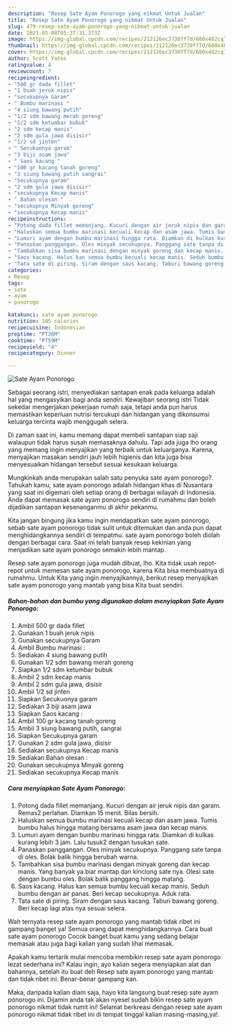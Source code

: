 ```yaml
---
description: "Resep Sate Ayam Ponorogo yang nikmat Untuk Jualan"
title: "Resep Sate Ayam Ponorogo yang nikmat Untuk Jualan"
slug: 479-resep-sate-ayam-ponorogo-yang-nikmat-untuk-jualan
date: 2021-05-08T05:37:31.373Z
image: https://img-global.cpcdn.com/recipes/212126ec3738ff7d/680x482cq70/sate-ayam-ponorogo-foto-resep-utama.jpg
thumbnail: https://img-global.cpcdn.com/recipes/212126ec3738ff7d/680x482cq70/sate-ayam-ponorogo-foto-resep-utama.jpg
cover: https://img-global.cpcdn.com/recipes/212126ec3738ff7d/680x482cq70/sate-ayam-ponorogo-foto-resep-utama.jpg
author: Scott Yates
ratingvalue: 4
reviewcount: 7
recipeingredient:
- "500 gr dada fillet"
- "1 buah jeruk nipis"
- "secukupnya Garam"
- " Bumbu marinasi "
- "4 siung bawang putih"
- "1/2 sdm bawang merah goreng"
- "1/2 sdm ketumbar bubuk"
- "2 sdm kecap manis"
- "2 sdm gula jawa disisir"
- "1/2 sd jinten"
- " Secukuonya garam"
- "3 biji asam jawa"
- " Saos kacang "
- "100 gr kacang tanah goreng"
- "3 siung bawang putih sangrai"
- "Secukupnya garam"
- "2 sdm gula jawa disisir"
- "secukupnya Kecap manis"
- " Bahan olesan "
- "secukupnya Minyak goreng"
- "secukupnya Kecap manis"
recipeinstructions:
- "Potong dada fillet memanjang. Kucuri dengan air jeruk nipis dan garam. Remas2 perlahan. Diamkan 15 menit. Bilas bersih."
- "Haluskan semua bumbu marinasi kecuali kecap dan asam jawa. Tumis bumbu halus hingga matang bersama asam jawa dan kecap manis."
- "Lumuri ayam dengan bumbu marinasi hingga rata. Diamkan di kulkas kurang lebih 3 jam. Lalu tusuk2 dengan tusukan sate."
- "Panaskan panggangan. Oles minyak secukupnya. Panggang sate tanpa di oles. Bolak balik hingga berubah warna."
- "Tambahkan sisa bumbu marinasi dengan minyak goreng dan kecap manis. Yang banyak ya.biar mantap dan kinclong sate nya. Olesi sate dengan bumbu oles. Bolak balik panggang hingga matang."
- "Saos kacang. Halus kan semua bumbu kecuali kecap manis. Seduh bumbu dengan air panas. Beri kecap secukupnya. Aduk rata."
- "Tata sate di piring. Siram dengan saus kacang. Taburi bawang goreng. Beri kecap lagi atas nya sesuai selera."
categories:
- Resep
tags:
- sate
- ayam
- ponorogo

katakunci: sate ayam ponorogo 
nutrition: 105 calories
recipecuisine: Indonesian
preptime: "PT36M"
cooktime: "PT59M"
recipeyield: "4"
recipecategory: Dinner

---
```



![Sate Ayam Ponorogo](https://img-global.cpcdn.com/recipes/212126ec3738ff7d/680x482cq70/sate-ayam-ponorogo-foto-resep-utama.jpg)

Sebagai seorang istri, menyediakan santapan enak pada keluarga adalah hal yang mengasyikan bagi anda sendiri. Kewajiban seorang istri Tidak sekedar mengerjakan pekerjaan rumah saja, tetapi anda pun harus memastikan keperluan nutrisi tercukupi dan hidangan yang dikonsumsi keluarga tercinta wajib menggugah selera.

Di zaman  saat ini, kamu memang dapat membeli santapan siap saji walaupun tidak harus susah memasaknya dahulu. Tapi ada juga lho orang yang memang ingin menyajikan yang terbaik untuk keluarganya. Karena, menyajikan masakan sendiri jauh lebih higienis dan kita juga bisa menyesuaikan hidangan tersebut sesuai kesukaan keluarga. 



Mungkinkah anda merupakan salah satu penyuka sate ayam ponorogo?. Tahukah kamu, sate ayam ponorogo adalah hidangan khas di Nusantara yang saat ini digemari oleh setiap orang di berbagai wilayah di Indonesia. Anda dapat memasak sate ayam ponorogo sendiri di rumahmu dan boleh dijadikan santapan kesenanganmu di akhir pekanmu.

Kita jangan bingung jika kamu ingin mendapatkan sate ayam ponorogo, sebab sate ayam ponorogo tidak sulit untuk ditemukan dan anda pun dapat menghidangkannya sendiri di tempatmu. sate ayam ponorogo boleh diolah dengan berbagai cara. Saat ini telah banyak resep kekinian yang menjadikan sate ayam ponorogo semakin lebih mantap.

Resep sate ayam ponorogo juga mudah dibuat, lho. Kita tidak usah repot-repot untuk memesan sate ayam ponorogo, karena Kita bisa membuatnya di rumahmu. Untuk Kita yang ingin menyajikannya, berikut resep menyajikan sate ayam ponorogo yang mantab yang bisa Kita buat sendiri.

<!--inarticleads1-->

##### Bahan-bahan dan bumbu yang digunakan dalam menyiapkan Sate Ayam Ponorogo:

1. Ambil 500 gr dada fillet
1. Gunakan 1 buah jeruk nipis
1. Gunakan secukupnya Garam
1. Ambil  Bumbu marinasi :
1. Sediakan 4 siung bawang putih
1. Gunakan 1/2 sdm bawang merah goreng
1. Siapkan 1/2 sdm ketumbar bubuk
1. Ambil 2 sdm kecap manis
1. Ambil 2 sdm gula jawa, disisir
1. Ambil 1/2 sd jinten
1. Siapkan  Secukuonya garam
1. Sediakan 3 biji asam jawa
1. Siapkan  Saos kacang :
1. Ambil 100 gr kacang tanah goreng
1. Ambil 3 siung bawang putih, sangrai
1. Siapkan Secukupnya garam
1. Gunakan 2 sdm gula jawa, disisir
1. Sediakan secukupnya Kecap manis
1. Sediakan  Bahan olesan :
1. Gunakan secukupnya Minyak goreng
1. Sediakan secukupnya Kecap manis




<!--inarticleads2-->

##### Cara menyiapkan Sate Ayam Ponorogo:

1. Potong dada fillet memanjang. Kucuri dengan air jeruk nipis dan garam. Remas2 perlahan. Diamkan 15 menit. Bilas bersih.
1. Haluskan semua bumbu marinasi kecuali kecap dan asam jawa. Tumis bumbu halus hingga matang bersama asam jawa dan kecap manis.
1. Lumuri ayam dengan bumbu marinasi hingga rata. Diamkan di kulkas kurang lebih 3 jam. Lalu tusuk2 dengan tusukan sate.
1. Panaskan panggangan. Oles minyak secukupnya. Panggang sate tanpa di oles. Bolak balik hingga berubah warna.
1. Tambahkan sisa bumbu marinasi dengan minyak goreng dan kecap manis. Yang banyak ya.biar mantap dan kinclong sate nya. Olesi sate dengan bumbu oles. Bolak balik panggang hingga matang.
1. Saos kacang. Halus kan semua bumbu kecuali kecap manis. Seduh bumbu dengan air panas. Beri kecap secukupnya. Aduk rata.
1. Tata sate di piring. Siram dengan saus kacang. Taburi bawang goreng. Beri kecap lagi atas nya sesuai selera.




Wah ternyata resep sate ayam ponorogo yang mantab tidak ribet ini gampang banget ya! Semua orang dapat menghidangkannya. Cara buat sate ayam ponorogo Cocok banget buat kamu yang sedang belajar memasak atau juga bagi kalian yang sudah lihai memasak.

Apakah kamu tertarik mulai mencoba membikin resep sate ayam ponorogo lezat sederhana ini? Kalau ingin, ayo kalian segera menyiapkan alat dan bahannya, setelah itu buat deh Resep sate ayam ponorogo yang mantab dan tidak ribet ini. Benar-benar gampang kan. 

Maka, daripada kalian diam saja, hayo kita langsung buat resep sate ayam ponorogo ini. Dijamin anda tak akan nyesel sudah bikin resep sate ayam ponorogo nikmat tidak rumit ini! Selamat berkreasi dengan resep sate ayam ponorogo nikmat tidak ribet ini di tempat tinggal kalian masing-masing,ya!.

